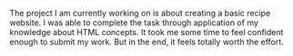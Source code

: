 The project I am currently working on is about creating a basic recipe website. I was able to complete the task through application of my knowledge about HTML concepts. It took me some time to feel confident enough to submit my work. But in the end, it feels totally worth the effort.